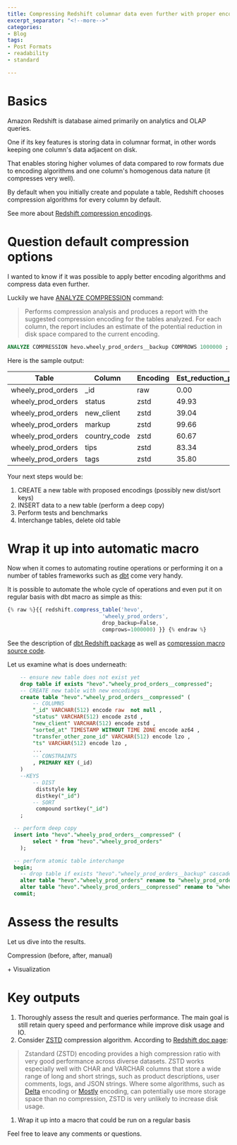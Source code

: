```yaml
---
title: Compressing Redshift columnar data even further with proper encodings
excerpt_separator: "<!--more-->"
categories:
- Blog
tags:
- Post Formats
- readability
- standard

---
```

# Basics

Amazon Redshift is database aimed primarily on analytics and OLAP queries.

One if its key features is storing data in columnar format, in other words keeping one column's data adjacent on disk.

That enables storing higher volumes of data compared to row formats due to encoding algorithms and one column's homogenous data nature (it compresses very well).

By default when you initially create and populate a table, Redshift chooses compression algorithms for every column by default.

See more about [Redshift compression encodings](https://docs.aws.amazon.com/redshift/latest/dg/c_Compression_encodings.html).

# Question default compression options

I wanted to know if it was possible to apply better encoding algorithms and compress data even further.

Luckily we have [ANALYZE COMPRESSION](https://docs.aws.amazon.com/redshift/latest/dg/r_ANALYZE_COMPRESSION.html) command:

> Performs compression analysis and produces a report with the suggested compression encoding for the tables analyzed. For each column, the report includes an estimate of the potential reduction in disk space compared to the current encoding.

```sql
ANALYZE COMPRESSION hevo.wheely_prod_orders__backup COMPROWS 1000000 ;
```

Here is the sample output:

| Table | Column | Encoding | Est_reduction_pct |
| --- | --- | --- | --- |
| wheely_prod_orders | _id | raw | 0.00 |
| wheely_prod_orders | status | zstd | 49.93 |
| wheely_prod_orders | new_client | zstd | 39.04 |
| wheely_prod_orders | markup | zstd | 99.66 |
| wheely_prod_orders | country_code | zstd | 60.67 |
| wheely_prod_orders | tips | zstd | 83.34 |
| wheely_prod_orders | tags | zstd | 35.80 |

Your next steps would be:

1. CREATE a new table with proposed encodings (possibly new dist/sort keys)
2. INSERT data to a new table (perform a deep copy)
3. Perform tests and benchmarks
4. Interchange tables, delete old table

# Wrap it up into automatic macro

Now when it comes to automating routine operations or performing it on a number of tables frameworks such as [dbt](https://docs.getdbt.com/) come very handy.

It is possible to automate the whole cycle of operations and even put it on regular basis with dbt macro as simple as this:

```javascript
{% raw %}{{ redshift.compress_table('hevo',
                              'wheely_prod_orders',
                              drop_backup=False,
                              comprows=1000000) }} {% endraw %}
```

See the description of [dbt Redshift package](https://github.com/fishtown-analytics/redshift) as well as [compression macro source code](https://github.com/fishtown-analytics/redshift/blob/master/macros/compression.sql).

Let us examine what is does underneath:

```sql
    -- ensure new table does not exist yet
    drop table if exists "hevo"."wheely_prod_orders__compressed";
    -- CREATE new table with new encodings
    create table "hevo"."wheely_prod_orders__compressed" (
        -- COLUMNS
        "_id" VARCHAR(512) encode raw  not null , 
        "status" VARCHAR(512) encode zstd , 
        "new_client" VARCHAR(512) encode zstd , 
        "sorted_at" TIMESTAMP WITHOUT TIME ZONE encode az64 ,         
        "transfer_other_zone_id" VARCHAR(512) encode lzo ,
        "ts" VARCHAR(512) encode lzo ,
        ...
        -- CONSTRAINTS
        , PRIMARY KEY (_id)        
    )
    --KEYS
        -- DIST
         diststyle key 
         distkey("_id") 
        -- SORT
         compound sortkey("_id")     
    ;

  -- perform deep copy  
  insert into "hevo"."wheely_prod_orders__compressed" (
        select * from "hevo"."wheely_prod_orders"
    );

  -- perform atomic table interchange  
  begin;
    -- drop table if exists "hevo"."wheely_prod_orders__backup" cascade;
    alter table "hevo"."wheely_prod_orders" rename to "wheely_prod_orders__backup";
    alter table "hevo"."wheely_prod_orders__compressed" rename to "wheely_prod_orders";
  commit;
```

# Assess the results

Let us dive into the results.

Compression (before, after, manual)

\+ Visualization

# Key outputs

1. Thoroughly assess the result and queries performance. The main goal is still retain query speed and performance while improve disk usage and IO.
2. Consider [ZSTD](https://github.com/facebook/zstd) compression algorithm. According to [Redshift doc page](https://docs.aws.amazon.com/redshift/latest/dg/zstd-encoding.html):

> Zstandard (ZSTD) encoding provides a high compression ratio with very good performance across diverse datasets. ZSTD works especially well with CHAR and VARCHAR columns that store a wide range of long and short strings, such as product descriptions, user comments, logs, and JSON strings. Where some algorithms, such as [Delta](https://docs.aws.amazon.com/redshift/latest/dg/c_Delta_encoding.html) encoding or [Mostly](https://docs.aws.amazon.com/redshift/latest/dg/c_MostlyN_encoding.html) encoding, can potentially use more storage space than no compression, ZSTD is very unlikely to increase disk usage.

1. Wrap it up into a macro that could be run on a regular basis

Feel free to leave any comments or questions.